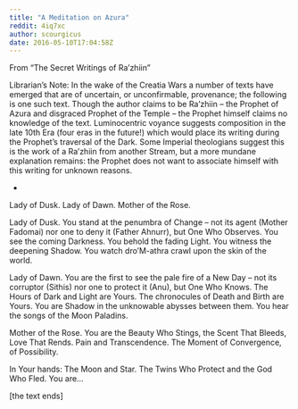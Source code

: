 ```yaml
---
title: "A Meditation on Azura"
reddit: 4iq7xc
author: scourgicus
date: 2016-05-10T17:04:58Z
---
```


From “The Secret Writings of Ra’zhiin”

Librarian’s Note:  In the wake of the Creatia Wars a number of texts have emerged that are of uncertain, or unconfirmable, provenance; the following is one such text.  Though the author claims to be Ra’zhiin – the Prophet of Azura and disgraced Prophet of the Temple – the Prophet himself claims no knowledge of the text.  Luminocentric voyance suggests composition in the late 10th Era (four eras in the future!) which would place its writing during the Prophet’s traversal of the Dark.  Some Imperial theologians suggest this is the work of a Ra’zhiin from another Stream, but a more mundane explanation remains:  the Prophet does not want to associate himself with this writing for unknown reasons.

*

Lady of Dusk.  Lady of Dawn.  Mother of the Rose.

Lady of Dusk.  You stand at the penumbra of Change – not its agent (Mother Fadomai) nor one to deny it (Father Ahnurr), but One Who Observes.  You see the coming Darkness.  You behold the fading Light.  You witness the deepening Shadow.  You watch dro’M-athra crawl upon the skin of the world.

Lady of Dawn.  You are the first to see the pale fire of a New Day – not its corruptor (Sithis) nor one to protect it (Anu), but One Who Knows.  The Hours of Dark and Light are Yours.  The chronocules of Death and Birth are Yours.  You are Shadow in the unknowable abysses between them.  You hear the songs of the Moon Paladins.

Mother of the Rose.  You are the Beauty Who Stings, the Scent That Bleeds, Love That Rends.  Pain and Transcendence.  The Moment of Convergence, of Possibility.

In Your hands:  The Moon and Star.  The Twins Who Protect and the God Who Fled.  You are…

[the text ends]

